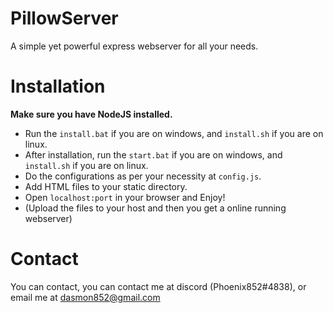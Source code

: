 # PillowServer
A simple yet powerful express webserver for all your needs.
# Installation
**Make sure you have NodeJS installed.**  
* Run the `install.bat` if you are on windows, and `install.sh` if you are on linux.
* After installation, run the `start.bat` if you are on windows, and `install.sh` if you are on linux.
* Do the configurations as per your necessity at `config.js`.
* Add HTML files to your static directory.
* Open `localhost:port` in your browser and Enjoy!
* (Upload the files to your host and then you get a online running webserver)
# Contact
You can contact, you can contact me at discord (Phoenix852#4838), or email me at dasmon852@gmail.com